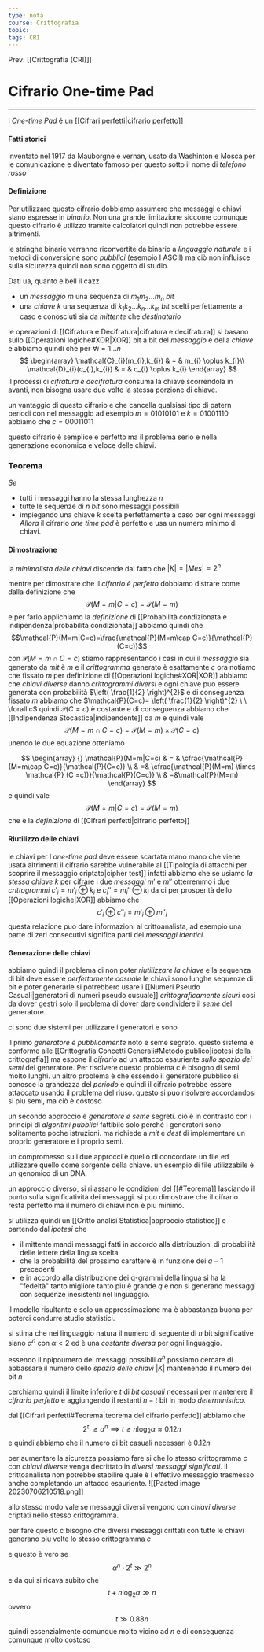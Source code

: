 ```yaml
---
type: nota
course: Crittografia
topic: 
tags: CRI
---
```


Prev: [[Crittografia (CRI)]]

# Cifrario One-time Pad
---
l _One-time Pad_ é un [[Cifrari perfetti|cifrario perfetto]]


#### Fatti storici
inventato nel 1917 da Mauborgne e vernan, usato da Washinton e Mosca per le comunicazione e diventato famoso per questo sotto il nome di _telefono rosso_


#### Definizione
Per utilizzare questo cifrario dobbiamo assumere che messaggi e chiavi siano espresse in _binario_. Non una grande limitazione siccome comunque questo cifrario è utilizzo tramite calcolatori quindi non potrebbe essere altrimenti.

le stringhe binarie verranno riconvertite da binario a _linguaggio naturale_ e i metodi di conversione sono _pubblici_ (esempio l ASCII) ma ciò non influisce sulla sicurezza quindi non sono oggetto di studio.


Dati
ua, quanto e bell il cazz
- un _messaggio_ $m$ una sequenza di $m_{1}m_{2}\dots m_{n}$ _bit_ 
- una _chiave_ $k$ una sequenza di $k_{1}k_{2}\dots k_{n}\dots k_{m}$ _bit_ scelti perfettamente a caso e conosciuti sia da _mittente_ che _destinatario_

le operazioni di [[Cifratura e Decifratura|cifratura e decifratura]] si basano sullo [[Operazioni logiche#XOR|XOR]] bit a bit del _messaggio_ e della _chiave_ e abbiamo quindi che per $\forall i = 1 \dots n$
$$
\begin{array}
\mathcal{C}_{i}(m_{i},k_{i}) & = & m_{i} \oplus k_{i}\\
\mathcal{D}_{i}(c_{i},k_{i}) & = & c_{i} \oplus k_{i}
\end{array}
$$
il processi ci _cifratura e decifratura_ consuma la chiave scorrendola in avanti, non bisogna usare due volte la stessa porzione di chiave.

un vantaggio di questo cifrario e che cancella qualsiasi tipo di patern periodi con nel messaggio ad esempio 
$m = 01010101$ e $k=01001110$ abbiamo che $c=00011011$

questo cifrario è semplice e perfetto ma il problema serio e nella generazione economica e veloce delle chiavi.

### Teorema
_Se_ 
- tutti i messaggi hanno la stessa lunghezza $n$
- tutte le sequenze di $n$ _bit_ sono messaggi possibili
- impiegando una chiave $k$ scelta perfettamente a caso per ogni messaggi
_Allora_ il cifrario _one time pad_ è perfetto e usa un numero minimo di chiavi.

#### Dimostrazione
la _minimalista delle chiavi_ discende dal fatto che $|K|=|Mes|=2^{n}$

mentre per dimostrare che il _cifrario è perfetto_ dobbiamo distrare come dalla definizione che 
$$\mathcal{P}(M=m|C=c)=\mathcal{P}(M=m)$$
e per farlo applichiamo la _definizione_ di  [[Probabilità condizionata e indipendenza|probabilita condizionata]] 
abbiamo quindi che 
$$\mathcal{P}(M=m|C=c)=\frac{\mathcal{P}(M=m\cap C=c)}{\mathcal{P}(C=c)}$$
con $\mathcal{P}(M=m\cap C=c)$ stiamo rappresentando i casi in cui il _messaggio_ sia generato da $mit$ è $m$ e il _crittogramma_ generato è esattamente $c$ 
ora notiamo che fissato $m$ per definizione di [[Operazioni logiche#XOR|XOR]] abbiamo che _chiavi diverse_ danno _crittogrammi diversi_ e ogni chiave puo essere generata con probabilità $\left( \frac{1}{2} \right)^{2}$ e di conseguenza fissato $m$  abbiamo che $\mathcal{P}(C=c)= \left( \frac{1}{2} \right)^{2} \ \ \forall c$  quindi $\mathcal{P}(C=c)$ è costante e di conseguenza abbiamo che [[Indipendenza Stocastica|indipendente]] da $m$ e quindi vale 
$$\mathcal{P}(M=m\cap C=c) = \mathcal{P}(M=m) \times \mathcal{P} (C =c)$$
unendo le due equazione otteniamo

$$
\begin{array} {}
\mathcal{P}(M=m|C=c) & = &  
\cfrac{\mathcal{P}(M=m\cap C=c)}{\mathcal{P}(C=c)} \\
 & =& \cfrac{\mathcal{P}(M=m) \times \mathcal{P} (C =c))}{\mathcal{P}(C=c)} \\
& =&\mathcal{P}(M=m)
\end{array}
$$
e quindi vale 
$$\mathcal{P}(M=m|C=c) =\mathcal{P}(M=m)$$
che è la _definizione_ di [[Cifrari perfetti|cifrario perfetto]]


#### Riutilizzo delle chiavi
le chiavi per l _one-time pad_ deve essere scartata mano mano che viene usata altrimenti il cifrario sarebbe vulnerabile al [[Tipologia di attacchi per scoprire il messaggio criptato|cipher test]] 
infatti abbiamo che se usiamo _la stessa chiave_ $k$ per cifrare i due _messaggi_ $m'$ e $m''$ otterremmo  i due _crittogrammi_ $c'_i=m'_i\oplus k_i$ e $c_i''=m_i''\oplus k_i$  da ci per prosperità dello [[Operazioni logiche|XOR]] abbiamo che
$$c'_i \oplus c''_i = m'_i \oplus m''_i$$ 
questa relazione puo dare informazioni al crittoanalista, ad esempio una parte di zeri consecutivi significa parti dei _messaggi identici_.


#### Generazione delle chiavi
 abbiamo quindi il problema di non poter _riutilizzare la chiave_ e la sequenza di bit deve essere _perfettamente casuale_ 
le chiavi sono lunghe sequenze di bit e poter generarle si potrebbero usare i [[Numeri Pseudo Casuali|generatori di numeri pseudo cusuale]] _crittograficamente sicuri_
cosi da dover gestri solo il problema di dover dare condividere il _seme_ del generatore.

ci sono due sistemi per utilizzare i generatori e sono

il primo _generatore è pubblicamente_ noto e seme segreto.
questo sistema è conforme alle [[Crittografia Concetti Generali#Metodo publico|ipotesi della crittografia]] ma espone il _cifrario_ ad un attacco esauriente _sullo spazio dei semi_ del generatore. Per risolvere questo problema c è bisogno di semi molto lunghi. 
un altro problema è che essendo il generatore pubblico si conosce la grandezza del _periodo_ e quindi il cifrario potrebbe essere attaccato usando il problema del riuso. questo si puo risolvere accordandosi si piu semi, ma ciò è costoso

un secondo approccio è _generatore e seme_ segreti. ciò è in contrasto con i principi di _algoritmi pubblici_  fattibile solo perché i generatori sono solitamente poche istruzioni. ma richiede a $mit$ e $dest$ di implementare un proprio generatore e i proprio semi.

un compromesso su i due approcci è quello di concordare un file ed utilizzare quello come sorgente della chiave. un esempio di file utilizzabile è un genomico di un DNA.


un approccio diverso, si rilassano le condizioni del [[#Teorema]] lasciando il punto sulla significatività dei messaggi. si puo dimostrare che il cifrario resta perfetto ma il numero di chiavi non è piu minimo.

si utilizza quindi un [[Critto analisi Statistica|approccio statistico]] e partendo dal _ipotesi_ che
- il mittente mandi messaggi fatti in accordo alla distribuzioni di probabilità delle lettere della lingua scelta 
- che la probabilità del prossimo carattere è in funzione dei $q-1$ precedenti
- e in accordo alla distribuzione dei q-grammi della lingua
si ha la "fedeltà" tanto migliore tanto piu è grande $q$ e non si generano messaggi con sequenze inesistenti nel linguaggio.

il modello risultante e solo un approssimazione ma è abbastanza buona per poterci condurre studio statistici.

si stima che nei linguaggio natura il numero di seguente di $n$ bit significative siano $\alpha^{n}$ con $\alpha<2$ ed è una _costante diversa_ per ogni linguaggio.

essendo il npipoumero dei messaggi possibili $\alpha^{n}$ possiamo cercare di abbassare il numero dello _spazio delle chiavi_ $|K|$ mantenendo il numero dei bit $n$

cerchiamo quindi il limite inferiore $t$ di _bit casuali_ necessari per mantenere il _cifrario perfetto_ e aggiungendo il restanti $n-t$ bit in modo _deterministico_.

dal [[Cifrari perfetti#Teorema|teorema del cifrario perfetto]] abbiamo che $$2^{t} \ \geq \alpha ^{n} \implies t \geq n \log_{2}\alpha \approx 0.12n$$ e quindi abbiamo che il numero di bit casuali necessari è $0.12n$

per aumentare la sicurezza possiamo fare si che lo stesso crittogramma $c$ con _chiavi diverse_ venga decrittato in  _diversi messaggi significati_. il crittoanalista non potrebbe stabilire quale è l effettivo messaggio trasmesso anche completando un attacco esauriente.
![[Pasted image 20230706210518.png]]

allo stesso modo vale se messaggi diversi vengono con _chiavi diverse_ criptati nello stesso crittogramma.

per fare questo c bisogno che diversi messaggi crittati con tutte le chiavi generano piu volte lo stesso crittogramma $c$  

e questo è vero se $$\alpha^{n} \cdot 2^{t} \gg 2^{n}$$
e da qui si ricava subito che
$$t+n\log_{2}\alpha\gg n$$
ovvero $$t \gg 0.88n$$
quindi essenzialmente comunque molto vicino ad $n$ e di conseguenza comunque molto costoso

 